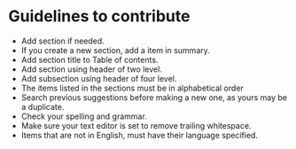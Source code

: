 # Guidelines to contribute

* Add section if needed.
* If you create a new section, add a item in summary.
* Add section title to Table of contents.
* Add section using header of two level.
* Add subsection using header of four level.
* The items listed in the sections must be in alphabetical order
* Search previous suggestions before making a new one, as yours may be a duplicate.
* Check your spelling and grammar.
* Make sure your text editor is set to remove trailing whitespace.
* Items that are not in English, must have their language specified.
